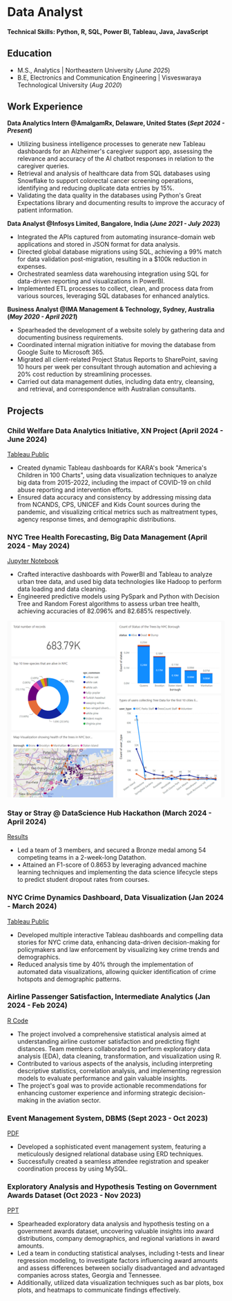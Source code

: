# Data Analyst

#### Technical Skills: Python, R, SQL, Power BI, Tableau, Java, JavaScript

## Education							       		
- M.S., Analytics	| Northeastern University (_June 2025_)	 			        		
- B.E, Electronics and Communication Engineering | Visveswaraya Technological University (_Aug 2020_)

## Work Experience
**Data Analytics Intern @AmalgamRx, Delaware, United States (_Sept 2024 - Present_)**
- Utilizing business intelligence processes to generate new Tableau dashboards for an Alzheimer's caregiver support app, assessing the relevance and accuracy of the AI chatbot responses in relation to the caregiver queries.
- Retrieval and analysis of healthcare data from SQL databases using Snowflake to support colorectal cancer screening operations, identifying and reducing duplicate data entries by 15%.
- Validating the data quality in the databases using Python's Great Expectations library and documenting results to improve the accuracy of patient information.

**Data Analyst @Infosys Limited, Bangalore, India (_June 2021 - July 2023_)**
- Integrated the APIs captured from automating insurance-domain web applications and stored in JSON format for data analysis.
- Directed global database migrations using SQL, achieving a 99% match for data validation post-migration, resulting in a $100k reduction in expenses.
- Orchestrated seamless data warehousing integration using SQL for data-driven reporting and visualizations in PowerBI.
- Implemented ETL processes to collect, clean, and process data from various sources, leveraging SQL databases for enhanced analytics.

**Business Analyst @IMA Management & Technology, Sydney, Australia (_May 2020 - April 2021_)**
- Spearheaded the development of a website solely by gathering data and documenting business requirements.
- Coordinated internal migration initiative for moving the database from Google Suite to Microsoft 365.
- Migrated all client-related Project Status Reports to SharePoint, saving 10 hours per week per consultant through automation and achieving a 20% cost reduction by streamlining processes.
- Carried out data management duties, including data entry, cleansing, and retrieval, and correspondence with Australian consultants.

## Projects
### Child Welfare Data Analytics Initiative, XN Project (April 2024 - June 2024)
[Tableau Public](https://public.tableau.com/app/profile/poorva.joshi/vizzes)

- Created dynamic Tableau dashboards for KARA's book "America's Children in 100 Charts", using data visualization techniques to analyze big data from 2015-2022, including the impact of COVID-19 on child abuse reporting and intervention efforts.
- Ensured data accuracy and consistency by addressing missing data from NCANDS, CPS, UNICEF and Kids Count sources during the pandemic, and visualizing critical metrics such as maltreatment types, agency response times, and demographic distributions.

### NYC Tree Health Forecasting, Big Data Management (April 2024 - May 2024)
[Jupyter Notebook](https://github.com/poorva-pjoshi/nyc_tree_health_forecasting_bigdata)

- Crafted interactive dashboards with PowerBI and Tableau to analyze urban tree data, and used big data technologies like Hadoop to perform data loading and data cleaning.
- Engineered predictive models using PySpark and Python with Decision Tree and Random Forest algorithms to assess urban tree health, achieving accuracies of 82.096% and 82.685% respectively.

![NYC Tree Data PowerBI Dashboard](assets/Tree_Data_Tableau_Img.png)

### Stay or Stray @ DataScience Hub Hackathon (March 2024 - April 2024)
[Results](https://www.kaggle.com/competitions/stay-or-stray/leaderboard)

- Led a team of 3 members, and secured a Bronze medal among 54 competing teams in a 2-week-long Datathon.
- •	Attained an F1-score of 0.8653 by leveraging advanced machine learning techniques and implementing the data science lifecycle steps to predict student dropout rates from courses.

### NYC Crime Dynamics Dashboard, Data Visualization (Jan 2024 - March 2024)
[Tableau Public](https://public.tableau.com/app/profile/poorva.joshi/viz/NYCCrimesin2023/NYCCrimeStory)

-  Developed multiple interactive Tableau dashboards and compelling data stories for NYC crime data, enhancing data-driven decision-making for policymakers and law enforcement by visualizing key crime trends and demographics.
-  Reduced analysis time by 40% through the implementation of automated data visualizations, allowing quicker identification of crime hotspots and demographic patterns.

### Airline Passenger Satisfaction, Intermediate Analytics (Jan 2024 - Feb 2024)
[R Code](https://github.com/poorva-pjoshi/airline_passenger_satisfaction)

- The project involved a comprehensive statistical analysis aimed at understanding airline customer satisfaction and predicting flight distances. Team members collaborated to perform exploratory data analysis (EDA), data cleaning, transformation, and visualization using R.
- Contributed to various aspects of the analysis, including interpreting descriptive statistics, correlation analysis, and implementing regression models to evaluate performance and gain valuable insights.
- The project's goal was to provide actionable recommendations for enhancing customer experience and informing strategic decision-making in the aviation sector.

### Event Management System, DBMS (Sept 2023 - Oct 2023)
[PDF](/assets/DBMS_EventManagementSystem.pdf)

-  Developed a sophisticated event management system, featuring a meticulously designed relational database using ERD techniques.
-  Successfully created a seamless attendee registration and speaker coordination process by using MySQL.

### Exploratory Analysis and Hypothesis Testing on Government Awards Dataset (Oct 2023 - Nov 2023)
[PPT](assets/Probability_And_Statistics.pptx)

- Spearheaded exploratory data analysis and hypothesis testing on a government awards dataset, uncovering valuable insights into award distributions, company demographics, and regional variations in award amounts.
- Led a team in conducting statistical analyses, including t-tests and linear regression modeling, to investigate factors influencing award amounts and assess differences between socially disadvantaged and advantaged companies across states, Georgia and Tennessee.
- Additionally, utilized data visualization techniques such as bar plots, box plots, and heatmaps to communicate findings effectively.
